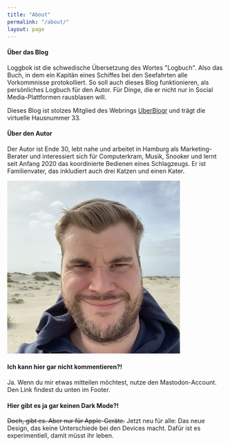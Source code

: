```yaml
---
title: "About"
permalink: "/about/"
layout: page
---
```


#### Über das Blog
Loggbok ist die schwedische Übersetzung des Wortes "Logbuch". Also das Buch, in dem ein Kapitän eines Schiffes bei den Seefahrten alle Vorkommnisse protokolliert. So soll auch dieses Blog funktionieren, als persönliches Logbuch für den Autor. Für Dinge, die er nicht nur in Social Media-Plattformen rausblasen will.

Dieses Blog ist stolzes Mitglied des Webrings [UberBlogr](https://uberblogr.de/) und trägt die virtuelle Hausnummer 33.
  
#### Über den Autor
Der Autor ist Ende 30, lebt nahe und arbeitet in Hamburg als Marketing-Berater und interessiert sich für Computerkram, Musik, Snooker und lernt seit Anfang 2020 das koordinierte Bedienen eines Schlagzeugs. Er ist Familienvater, das inkludiert auch drei Katzen und einen Kater.

![Der Autor 2019 am Langeooger Strand beim Versuch, ein möglichst ungestelltes Selfie zu erstellen.](/assets/autor.jpeg)
  
#### Ich kann hier gar nicht kommentieren?!
Ja. Wenn du mir etwas mitteilen möchtest, nutze den Mastodon-Account. Den Link findest du unten im Footer.
  
#### Hier gibt es ja gar keinen Dark Mode?!
~~Doch, gibt es. Aber nur für Apple-Geräte.~~ Jetzt neu für alle: Das neue Design, das keine Unterschiede bei den Devices macht. Dafür ist es experimentiell, damit müsst ihr leben.